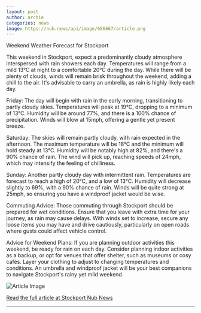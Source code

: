 ```yaml
---
layout: post
author: archie
categories: news
image: https://nub.news/api/image/686667/article.png
---
```

Weekend Weather Forecast for Stockport

This weekend in Stockport, expect a predominantly cloudy atmosphere interspersed
with rain showers each day. Temperatures will range from a mild 13°C at night to
a comfortable 20°C during the day. While there will be plenty of clouds, winds
will remain brisk throughout the weekend, adding a chill to the air. It's
advisable to carry an umbrella, as rain is highly likely each day.

Friday: The day will begin with rain in the early morning, transitioning to
partly cloudy skies. Temperatures will peak at 19°C, dropping to a minimum of
13°C. Humidity will be around 77%, and there is a 100% chance of precipitation.
Winds will blow at 15mph, offering a gentle yet present breeze.

Saturday: The skies will remain partly cloudy, with rain expected in the
afternoon. The maximum temperature will be 18°C and the minimum will hold steady
at 13°C. Humidity will be notably high at 82%, and there's a 90% chance of rain.
The wind will pick up, reaching speeds of 24mph, which may intensify the feeling
of chilliness.

Sunday: Another partly cloudy day with intermittent rain. Temperatures are
forecast to reach a high of 20°C, and a low of 13°C. Humidity will decrease
slightly to 69%, with a 90% chance of rain. Winds will be quite strong at 25mph,
so ensuring you have a windproof jacket would be wise.

Commuting Advice: Those commuting through Stockport should be prepared for wet
conditions. Ensure that you leave with extra time for your journey, as rain may
cause delays. With winds set to increase, secure any loose items you may have
and drive cautiously, particularly on open roads where gusts could affect
vehicle control.

Advice for Weekend Plans: If you are planning outdoor activities this weekend,
be ready for rain on each day. Consider planning indoor activities as a backup,
or opt for venues that offer shelter, such as museums or cosy cafés. Layer your
clothing to adjust to changing temperatures and conditions. An umbrella and
windproof jacket will be your best companions to navigate Stockport's rainy yet
mild weekend.

![Article Image](https://nub.news/api/image/686667/article.png)

[Read the full article at Stockport Nub News](https://stockport.nub.news/news/weather-news/weekend-weather-forecast-for-stockport-29-aug-to-31-aug-270256)

---
